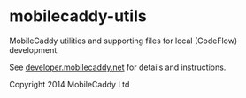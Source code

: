mobilecaddy-utils
=================

MobileCaddy utilities and supporting files for local (CodeFlow) development.

See [developer.mobilecaddy.net](http://developer.mobilecaddy.net) for details and instructions.

Copyright 2014 MobileCaddy Ltd
